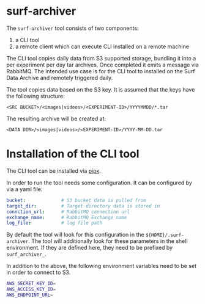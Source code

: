 # surf-archiver

The `surf-archiver` tool consists of two components: 
1) a CLI tool
2) a remote client which can execute CLI installed on a remote machine

The CLI tool copies daily data from S3 supported storage, bundling it into a per 
experiment per day tar archives. Once completed it emits a message via RabbitMQ. The 
intended use case is for the CLI tool to installed on the Surf Data Archive and remotely 
triggered daily.


The tool copies data based on the S3 key. It is assumed that the keys have the following
structure:
```
<SRC BUCKET>/<images|videos>/<EXPERIMENT-ID>/YYYYMMDD/*.tar
```

The resulting archive will be created at:
```
<DATA DIR>/<images|videos>/<EXPERIMENT-ID>/YYYY-MM-DD.tar
```

# Installation of the CLI tool

The CLI tool can be installed via [pipx](https://github.com/pypa/pipx).


In order to run the tool needs some configuration. It can be configured by via a yaml 
file:

```yaml
bucket:             # S3 bucket data is pulled from
target_dir:         # Target directory data is stored in       
connction_url:      # RabbitMQ connection url
exchange_name:      # RabbitMQ Exchange name
log_file:           # log file path
```

By default the tool will look for this configuration in the `${HOME}/.surf-archiver`.
The tool will additionally look for these parameters in the shell environment. If they
are defined here, they need to be prefixed by `surf_archiver_`. 


In addition to the above, the following environment variables need to be set in order to
connect to S3.
```bash
AWS_SECRET_KEY_ID=
AWS_ACCESS_KEY_ID=
AWS_ENDPOINT_URL=
```
